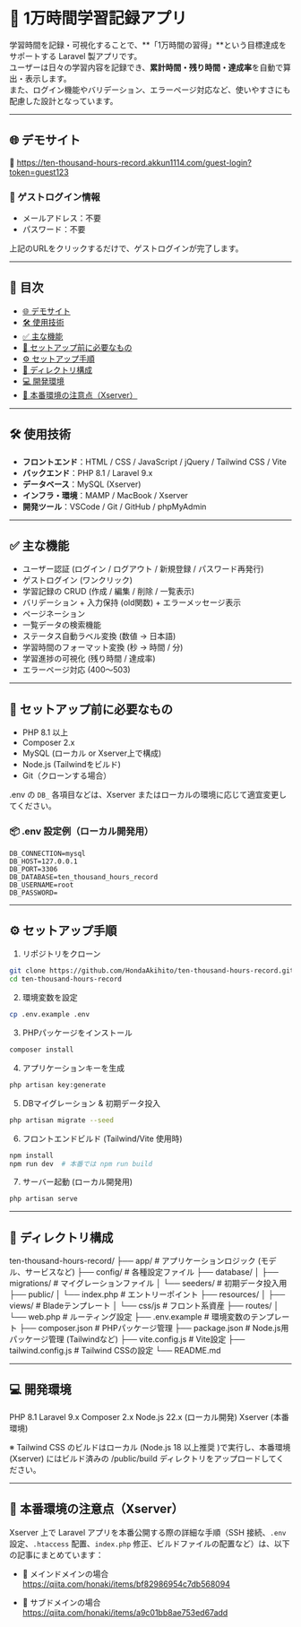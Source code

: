 # 🎯 1万時間学習記録アプリ

学習時間を記録・可視化することで、**「1万時間の習得」**という目標達成をサポートする Laravel 製アプリです。  
ユーザーは日々の学習内容を記録でき、**累計時間・残り時間・達成率**を自動で算出・表示します。  
また、ログイン機能やバリデーション、エラーページ対応など、使いやすさにも配慮した設計となっています。

---

## 🌐 デモサイト

🔗 https://ten-thousand-hours-record.akkun1114.com/guest-login?token=guest123

### 🧪 ゲストログイン情報
- メールアドレス：不要
- パスワード：不要

上記のURLをクリックするだけで、ゲストログインが完了します。

---

## 📖 目次

- [🌐 デモサイト](#デモサイト)
- [🛠 使用技術](#使用技術)
- [✅ 主な機能](#主な機能)
- [🔧 セットアップ前に必要なもの](#セットアップ前に必要なもの)
- [⚙️ セットアップ手順](#セットアップ手順)
- [📂 ディレクトリ構成](#ディレクトリ構成)
- [💻 開発環境](#開発環境)
- [🚀 本番環境の注意点（Xserver）](#本番環境の注意点xserver)
  
---

## 🛠 使用技術

- **フロントエンド**：HTML / CSS / JavaScript / jQuery / Tailwind CSS / Vite
- **バックエンド**：PHP 8.1 / Laravel 9.x  
- **データベース**：MySQL (Xserver)  
- **インフラ・環境**：MAMP / MacBook / Xserver  
- **開発ツール**：VSCode / Git / GitHub / phpMyAdmin  

---

## ✅ 主な機能

- ユーザー認証 (ログイン / ログアウト / 新規登録 / パスワード再発行)
- ゲストログイン (ワンクリック)
- 学習記録の CRUD (作成 / 編集 / 削除 / 一覧表示)
- バリデーション + 入力保持 (old関数) + エラーメッセージ表示
- ページネーション
- 一覧データの検索機能
- ステータス自動ラベル変換 (数値 → 日本語)
- 学習時間のフォーマット変換 (秒 → 時間 / 分)
- 学習進捗の可視化 (残り時間 / 達成率)
- エラーページ対応 (400〜503)

---

## 🔧 セットアップ前に必要なもの

- PHP 8.1 以上
- Composer 2.x
- MySQL (ローカル or Xserver上で構成)
- Node.js (Tailwindをビルド)
- Git（クローンする場合）

.env の `DB_` 各項目などは、Xserver またはローカルの環境に応じて適宜変更してください。

### 📦 .env 設定例（ローカル開発用）

```env
DB_CONNECTION=mysql
DB_HOST=127.0.0.1
DB_PORT=3306
DB_DATABASE=ten_thousand_hours_record
DB_USERNAME=root
DB_PASSWORD=
```

---

## ⚙️ セットアップ手順

1. リポジトリをクローン
```bash
git clone https://github.com/HondaAkihito/ten-thousand-hours-record.git
cd ten-thousand-hours-record
```
2. 環境変数を設定
```bash
cp .env.example .env
```
3. PHPパッケージをインストール
```bash
composer install
```
4. アプリケーションキーを生成
```bash
php artisan key:generate
```
5. DBマイグレーション & 初期データ投入
```bash
php artisan migrate --seed
```
6. フロントエンドビルド (Tailwind/Vite 使用時)
```bash
npm install
npm run dev  # 本番では npm run build
```
7. サーバー起動 (ローカル開発用)
```bash
php artisan serve
```

---

## 📂 ディレクトリ構成

ten-thousand-hours-record/
├── app/                     # アプリケーションロジック (モデル、サービスなど)
├── config/                  # 各種設定ファイル
├── database/
│   ├── migrations/          # マイグレーションファイル
│   └── seeders/             # 初期データ投入用
├── public/
│   └── index.php            # エントリーポイント
├── resources/
│   ├── views/               # Bladeテンプレート
│   └── css/js               # フロント系資産
├── routes/
│   └── web.php              # ルーティング設定
├── .env.example             # 環境変数のテンプレート
├── composer.json            # PHPパッケージ管理
├── package.json             # Node.js用パッケージ管理 (Tailwindなど)
├── vite.config.js           # Vite設定
├── tailwind.config.js       # Tailwind CSSの設定
└── README.md

---

## 💻 開発環境

PHP 8.1
Laravel 9.x
Composer 2.x
Node.js 22.x (ローカル開発)
Xserver (本番環境)

※ Tailwind CSS のビルドはローカル (Node.js 18 以上推奨 )で実行し、本番環境 (Xserver) にはビルド済みの /public/build ディレクトリをアップロードしてください。

---

## 🚀 本番環境の注意点（Xserver）

Xserver 上で Laravel アプリを本番公開する際の詳細な手順（SSH 接続、`.env` 設定、`.htaccess` 配置、`index.php` 修正、ビルドファイルの配置など）は、以下の記事にまとめています：

- 🔹 メインドメインの場合  
  https://qiita.com/honaki/items/bf82986954c7db568094

- 🔹 サブドメインの場合  
  https://qiita.com/honaki/items/a9c01bb8ae753ed67add
